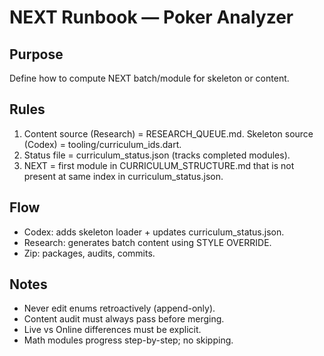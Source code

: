 # NEXT Runbook — Poker Analyzer

## Purpose
Define how to compute NEXT batch/module for skeleton or content.

## Rules
1. Content source (Research) = RESEARCH_QUEUE.md.
   Skeleton source (Codex)  = tooling/curriculum_ids.dart.
2. Status file = curriculum_status.json (tracks completed modules).  
3. NEXT = first module in CURRICULUM_STRUCTURE.md that is not present at same index in curriculum_status.json.  

## Flow
- Codex: adds skeleton loader + updates curriculum_status.json.  
- Research: generates batch content using STYLE OVERRIDE.  
- Zip: packages, audits, commits.  

## Notes
- Never edit enums retroactively (append-only).  
- Content audit must always pass before merging.  
- Live vs Online differences must be explicit.  
- Math modules progress step-by-step; no skipping.
